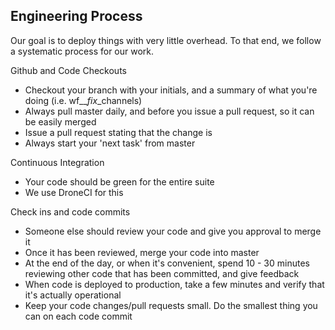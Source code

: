 ## Engineering Process

Our goal is to deploy things with very little overhead.  To that end, we follow a systematic process for our work.

Github and Code Checkouts

* Checkout your branch with your initials, and a summary of what you're doing \(i.e. wf\_\__fix_\_channels\)
* Always pull master daily, and before you issue a pull request, so it can be easily merged
* Issue a pull request stating that the change is
* Always start your 'next task' from master

Continuous Integration

* Your code should be green for the entire suite
* We use DroneCI for this

Check ins and code commits

* Someone else should review your code and give you approval to merge it
* Once it has been reviewed, merge your code into master
* At the end of the day, or when it's convenient, spend 10 - 30 minutes reviewing other code that has been committed, and give feedback
* When code is deployed to production, take a few minutes and verify that it's actually operational
* Keep your code changes/pull requests small. Do the smallest thing you can on each code commit



